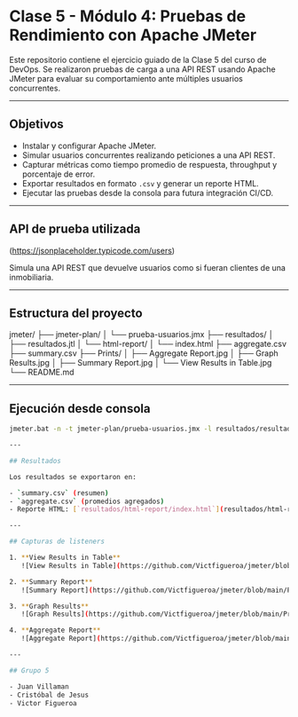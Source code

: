 # Clase 5 - Módulo 4: Pruebas de Rendimiento con Apache JMeter

Este repositorio contiene el ejercicio guiado de la Clase 5 del curso de DevOps. Se realizaron pruebas de carga a una API REST usando Apache JMeter para evaluar su comportamiento ante múltiples usuarios concurrentes.

---

## Objetivos

- Instalar y configurar Apache JMeter.
- Simular usuarios concurrentes realizando peticiones a una API REST.
- Capturar métricas como tiempo promedio de respuesta, throughput y porcentaje de error.
- Exportar resultados en formato `.csv` y generar un reporte HTML.
- Ejecutar las pruebas desde la consola para futura integración CI/CD.

---

## API de prueba utilizada
(https://jsonplaceholder.typicode.com/users)

Simula una API REST que devuelve usuarios como si fueran clientes de una inmobiliaria.

---

## Estructura del proyecto

jmeter/
├── jmeter-plan/
│ └── prueba-usuarios.jmx
├── resultados/
│ ├── resultados.jtl
│ └── html-report/
│ └── index.html
├── aggregate.csv
├── summary.csv
├── Prints/
│ ├── Aggregate Report.jpg
│ ├── Graph Results.jpg
│ ├── Summary Report.jpg
│ └── View Results in Table.jpg
└── README.md


---

## Ejecución desde consola

```bash
jmeter.bat -n -t jmeter-plan/prueba-usuarios.jmx -l resultados/resultados.jtl -e -o resultados/html-report

---

## Resultados

Los resultados se exportaron en:

- `summary.csv` (resumen)
- `aggregate.csv` (promedios agregados)
- Reporte HTML: [`resultados/html-report/index.html`](resultados/html-report/index.html)

---

## Capturas de listeners

1. **View Results in Table**  
   ![View Results in Table](https://github.com/Victfigueroa/jmeter/blob/main/Prints/View%20Results%20in%20Table.jpg)

2. **Summary Report**  
   ![Summary Report](https://github.com/Victfigueroa/jmeter/blob/main/Prints/Summary%20Report.jpg)

3. **Graph Results**  
   ![Graph Results](https://github.com/Victfigueroa/jmeter/blob/main/Prints/Graph%20Results.jpg)

4. **Aggregate Report**  
   ![Aggregate Report](https://github.com/Victfigueroa/jmeter/blob/main/Prints/Aggregate%20Report.jpg)

---

## Grupo 5

- Juan Villaman  
- Cristóbal de Jesus  
- Victor Figueroa
